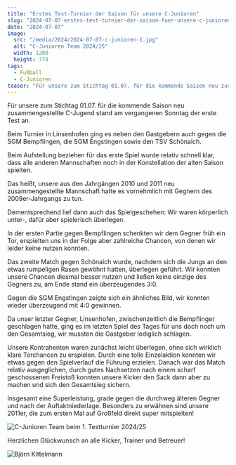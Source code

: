 ```yaml
---
title: "Erstes Test-Turnier der Saison für unsere C-Junioren"
slug: "2024-07-07-erstes-test-turnier-der-saison-fuer-unsere-c-junioren"
date: "2024-07-07"
image:
  src: "/media/2024/2024-07-07-c-junioren-1.jpg"
  alt: "C-Junioren Team 2024/25"
  width: 1200
  height: 774
tags:
  - Fußball
  - C-Junioren
teaser: "Für unsere zum Stichtag 01.07. für die kommende Saison neu zusammengestellte C-Jugend, stand am vergangenen Sonntag der erste Test an. Beim Turnier in Linsenhofen ging es neben den Gastgebern auch gegen die SGM Bempflingen, die SGM Engstingen sowie den TSV Schönaich."
---
```

Für unsere zum Stichtag 01.07. für die kommende Saison neu zusammengestellte C-Jugend stand am vergangenen Sonntag der erste Test an.

Beim Turnier in Linsenhofen ging es neben den Gastgebern auch gegen die SGM Bempflingen, die SGM Engstingen sowie den TSV Schönaich.

Beim Aufstellung beziehen für das erste Spiel wurde relativ schnell klar, dass alle anderen Mannschaften noch in der Konstellation der alten Saison spielten.

Das heißt, unsere aus den Jahrgängen 2010 und 2011 neu zusammengestellte Mannschaft hatte es vornehmlich mit Gegnern des 2009er-Jahrgangs zu tun.

Dementsprechend lief dann auch das Spielgeschehen: Wir waren körperlich unter-, dafür aber spielerisch überlegen.

In der ersten Partie gegen Bempflingen schenkten wir dem Gegner früh ein Tor, erspielten uns in der Folge aber zahlreiche Chancen, von denen wir leider keine nutzen konnten.

Das zweite Match gegen Schönaich wurde, nachdem sich die Jungs an den etwas rumpeligen Rasen gewöhnt hatten, überlegen geführt. Wir konnten unsere Chancen diesmal besser nutzen und ließen keine einzige des Gegners zu, am Ende stand ein überzeugendes 3:0.

Gegen die SGM Engstingen zeigte sich ein ähnliches Bild, wir konnten wieder überzeugend mit 4:0 gewinnen.

Da unser letzter Gegner, Linsenhofen, zwischenzeitlich die Bempflinger geschlagen hatte, ging es im letzten Spiel des Tages für uns doch noch um den Gesamtsieg, wir mussten die Gastgeber lediglich schlagen.

Unsere Kontrahenten waren zunächst leicht überlegen, ohne sich wirklich klare Torchancen zu erspielen. Durch eine tolle Einzelaktion konnten wir etwas gegen den Spielverlauf die Führung erzielen. Danach war das Match relativ ausgeglichen, durch gutes Nachsetzen nach einem scharf geschossenen Freistoß konnten unsere Kicker den Sack dann aber zu machen und sich den Gesamtsieg sichern.

Insgesamt eine Superleistung, grade gegen die durchweg älteren Gegner und nach der Auftaktniederlage. Besonders zu erwähnen sind unsere 2011er, die zum ersten Mal auf Großfeld direkt super mitspielten!

![C-Junioren Team beim 1. Testturnier 2024/25](/media/2024/2024-07-07-c-junioren-1.jpg)

Herzlichen Glückwunsch an alle Kicker, Trainer und Betreuer!

![Björn Kittelmann](/media/2024/2024-07-07-c-junioren-2.jpg)
